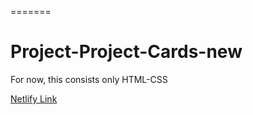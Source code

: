 
=======
# Project-Project-Cards-new

For now, this consists only HTML-CSS

[Netlify Link](https://xenodochial-chandrasekhar-836e50.netlify.app/) 
